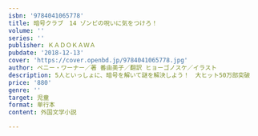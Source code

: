 ```yaml
---
isbn: '9784041065778'
title: 暗号クラブ　14 ゾンビの呪いに気をつけろ！
volume: ''
series: ''
publisher: ＫＡＤＯＫＡＷＡ
pubdate: '2018-12-13'
cover: 'https://cover.openbd.jp/9784041065778.jpg'
author: ペニー・ワーナー／著 番由美子／翻訳 ヒョーゴノスケ／イラスト
description: 5人といっしょに、暗号を解いて謎を解決しよう！　大ヒット50万部突破
price: '880'
genre: ''
target: 児童
format: 単行本
content: 外国文学小説

---
```

